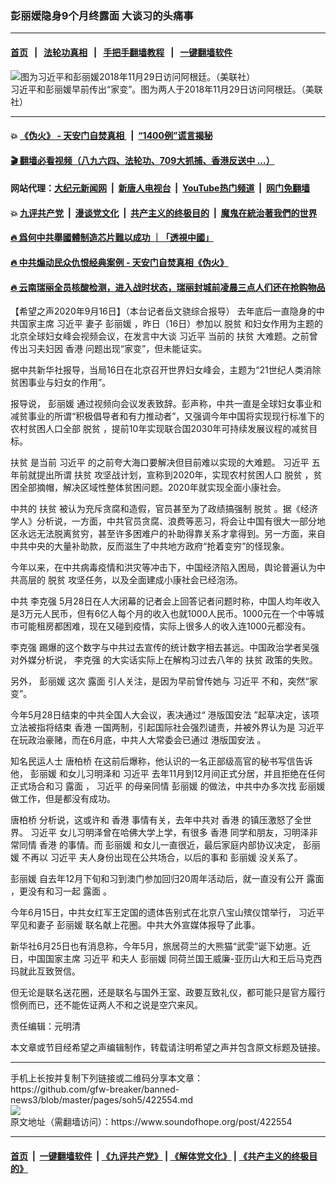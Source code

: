 ### 彭丽媛隐身9个月终露面 大谈习的头痛事
------------------------

#### [首页](https://github.com/gfw-breaker/banned-news3/blob/master/README.md) &nbsp;&nbsp;|&nbsp;&nbsp; [法轮功真相](https://github.com/begood0513/basic/blob/master/README.md)  &nbsp;&nbsp;|&nbsp;&nbsp; [手把手翻墙教程](https://github.com/gfw-breaker/guides/wiki)  &nbsp;&nbsp;|&nbsp;&nbsp; [一键翻墙软件](https://github.com/gfw-breaker/nogfw/blob/master/README.md)  



<div><img alt="图为习近平和彭丽媛2018年11月29日访问阿根廷。（美联社）" src="https://img.soundofhope.org/2020-05/ic45rojipwmowoy5bhepckyxz1levmdtwppjj8kt448-1590801603486.jpg"/>
<br/><figcaption class="caption">
 习近平和彭丽媛早前传出“家变”。图为两人于2018年11月29日访问阿根廷。（美联社）
</figcaption></div><hr/>

#### 💥 [《伪火》 - 天安门自焚真相 ](http://158.247.195.190:10000/videos/blog/weihuo.html)&nbsp; |&nbsp; [“1400例”谎言揭秘  ](http://158.247.195.190:10000/videos/blog/jiexi1400.html)

#### [ 🎬  翻墙必看视频（八九六四、法轮功、709大抓捕、香港反送中 ...）](https://github.com/gfw-breaker/links/blob/master/banned.md)

#### 网站代理：[大纪元新闻网](http://158.247.195.190:10080/gb/) &nbsp;|&nbsp; [新唐人电视台](http://158.247.195.190:8808/gb/)  &nbsp;|&nbsp; [YouTube热门频道](http://158.247.195.190/youtube.html) &nbsp;|&nbsp; [网门免翻墙](http://158.247.195.190:11000/show.aspx?name=ogHome)

#### 💥 [九评共产党](http://158.247.195.190:10000/videos/res/jiuping/)&nbsp; |&nbsp; [漫谈党文化](http://158.247.195.190:10000/videos/res/mtdwh/)&nbsp; |&nbsp; [共产主义的终极目的](http://158.247.195.190:10000/videos/res/zjmd/)&nbsp; |&nbsp; [魔鬼在統治著我們的世界](http://158.247.195.190:10000/videos/res/TheSpecter/)  

#### [ 🔥  爲何中共舉國體制造芯片難以成功 ｜「透視中國」](http://158.247.195.190:10000/videos/news/don03.html)

#### [ 🔥  中共煽动民众仇恨经典案例 - 天安门自焚真相《伪火》](http://158.247.195.190:10000/videos/news/../blog/index.html)

#### [ 🔥  云南瑞丽全员核酸检测，进入战时状态，瑞丽封城前凌晨三点人们还在抢购物品](http://158.247.195.190:10000/videos/news/../corona/index.html)

<div><div class="Content__Wrapper sc-1bvya0-0 grZQxZ">
 <p class="meta-top">
  <span class="meta">
   【希望之声2020年9月16日】（本台记者岳文骁综合报导）
  </span>
  去年底后一直隐身的中共国家主席
  <ok href="/term/1063">
   习近平
  </ok>
  妻子
  <ok href="/term/8888">
   彭丽媛
  </ok>
  ，昨日（16日）参加以
  <ok href="/term/78219">
   脱贫
  </ok>
  和妇女作用为主题的北京全球妇女峰会视频会议，在发言中大谈
  <ok href="/term/1063">
   习近平
  </ok>
  当前的
  <ok href="/term/43914">
   扶贫
  </ok>
  大难题。之前曾传出习夫妇因
  <ok href="/term/1043">
   香港
  </ok>
  问题出现“家变”，但未能证实。
 </p>
 <p>
  据中共新华社报导，当局16日在北京召开世界妇女峰会，主题为“21世纪人类消除贫困事业与妇女的作用”。
 </p>
 <div class="AD_Embed__Wrap-sc-1xslmin-0 igMuqX module desktop">
  <div>
  </div>
 </div>
 <p>
  报导说，
  <ok href="/term/8888">
   彭丽媛
  </ok>
  通过视频向会议发表致辞。彭声称，中共一直是全球妇女事业和减贫事业的所谓“积极倡导者和有力推动者”，又强调今年中国将实现现行标准下的农村贫困人口全部
  <ok href="/term/78219">
   脱贫
  </ok>
  ，提前10年实现联合国2030年可持续发展议程的减贫目标。
 </p>
 <p>
  <ok href="/term/43914">
   扶贫
  </ok>
  是当前
  <ok href="/term/1063">
   习近平
  </ok>
  的之前夸大海口要解决但目前难以实现的大难题。
  <ok href="/term/1063">
   习近平
  </ok>
  五年前就提出所谓
  <ok href="/term/43914">
   扶贫
  </ok>
  攻坚战计划，宣称到2020年，实现农村贫困人口
  <ok href="/term/78219">
   脱贫
  </ok>
  ，贫困全部摘帽，解决区域性整体贫困问题。2020年就实现全面小康社会。
 </p>
 <p>
  中共的
  <ok href="/term/43914">
   扶贫
  </ok>
  被认为充斥贪腐和造假，官员甚至为了政绩搞强制
  <ok href="/term/78219">
   脱贫
  </ok>
  。据《经济学人》分析说，一方面，中共官员贪腐、浪费等恶习，将会让中国有很大一部分地区永远无法脱离贫穷，甚至许多困难户的补助得靠关系才拿得到。另一方面，来自中共中央的大量补助款，反而滋生了中共地方政府“抢着变穷”的怪现象。
 </p>
 <p>
  今年以来，在中共病毒疫情和洪灾等冲击下，中国经济陷入困局，舆论普遍认为中共高层的
  <ok href="/term/78219">
   脱贫
  </ok>
  攻坚任务，以及全面建成小康社会已经泡汤。
 </p>
 <p>
  中共
  <ok href="/term/1429">
   李克强
  </ok>
  5月28日在人大闭幕的记者会上回答记者问题时称，中国人均年收入是3万元人民币，但有6亿人每个月的收入也就1000人民币。1000元在一个中等城市可能租房都困难，现在又碰到疫情，实际上很多人的收入连1000元都没有。
 </p>
 <p>
  <ok href="/term/1429">
   李克强
  </ok>
  踢爆的这个数字与中共过去宣传的统计数字相去甚远。中国政治学者吴强对外媒分析说，
  <ok href="/term/1429">
   李克强
  </ok>
  的大实话实际上在解构习过去八年的
  <ok href="/term/43914">
   扶贫
  </ok>
  政策的失败。
 </p>
 <p>
  另外，
  <ok href="/term/8888">
   彭丽媛
  </ok>
  这次
  <ok href="/term/30741">
   露面
  </ok>
  引人关注，是因为早前曾传她与
  <ok href="/term/1063">
   习近平
  </ok>
  不和，突然“家变”。
 </p>
 <p>
  今年5月28日结束的中共全国人大会议，表决通过“
  <ok href="/term/289951">
   港版国安法
  </ok>
  ”起草决定，该项立法被指将结束
  <ok href="/term/1043">
   香港
  </ok>
  一国两制，引起国际社会强烈谴责，并被外界认为是
  <ok href="/term/1063">
   习近平
  </ok>
  在玩政治豪赌，而在6月底，中共人大常委会已通过
  <ok href="/term/289951">
   港版国安法
  </ok>
  。
 </p>
 <p>
  知名民运人士
  <ok href="/term/195206">
   唐柏桥
  </ok>
  在这前后爆称，他认识的一名正部级高官的秘书写信告诉他，
  <ok href="/term/8888">
   彭丽媛
  </ok>
  和女儿习明泽和
  <ok href="/term/1063">
   习近平
  </ok>
  去年11月到12月间正式分居，并且拒绝在任何正式场合和习
  <ok href="/term/30741">
   露面
  </ok>
  ，
  <ok href="/term/1063">
   习近平
  </ok>
  的母亲同情
  <ok href="/term/8888">
   彭丽媛
  </ok>
  的做法，中共中办多次找
  <ok href="/term/8888">
   彭丽媛
  </ok>
  做工作，但是都没有成功。
 </p>
 <p>
  <ok href="/term/195206">
   唐柏桥
  </ok>
  分析说，这或许和
  <ok href="/term/1043">
   香港
  </ok>
  事情有关，去年中共对
  <ok href="/term/1043">
   香港
  </ok>
  的镇压激怒了全世界。
  <ok href="/term/1063">
   习近平
  </ok>
  女儿习明泽曾在哈佛大学上学，有很多
  <ok href="/term/1043">
   香港
  </ok>
  同学和朋友，习明泽非常同情
  <ok href="/term/1043">
   香港
  </ok>
  的事情。而
  <ok href="/term/8888">
   彭丽媛
  </ok>
  和女儿一直很近，最后家庭内部协议决定，
  <ok href="/term/8888">
   彭丽媛
  </ok>
  不再以
  <ok href="/term/1063">
   习近平
  </ok>
  夫人身份出现在公共场合，以后的事和
  <ok href="/term/8888">
   彭丽媛
  </ok>
  没关系了。
 </p>
 <p>
  <ok href="/term/8888">
   彭丽媛
  </ok>
  自去年12月下旬和习到澳门参加回归20周年活动后，就一直没有公开
  <ok href="/term/30741">
   露面
  </ok>
  ，更没有和习一起
  <ok href="/term/30741">
   露面
  </ok>
  。
 </p>
 <p>
  今年6月15日，中共女红军王定国的遗体告别式在北京八宝山殡仪馆举行，
  <ok href="/term/1063">
   习近平
  </ok>
  罕见和妻子
  <ok href="/term/8888">
   彭丽媛
  </ok>
  联名献上花圈。中共大外宣媒体报导了此事。
 </p>
 <p>
  新华社6月25日也有消息称，今年5月，旅居荷兰的大熊猫“武雯”诞下幼崽。近日，中国国家主席
  <ok href="/term/1063">
   习近平
  </ok>
  和夫人
  <ok href="/term/8888">
   彭丽媛
  </ok>
  同荷兰国王威廉-亚历山大和王后马克西玛就此互致贺信。
 </p>
 <p>
  但无论是联名送花圈，还是联名与国外王室、政要互致礼仪，都可能只是官方履行惯例而已，还不能佐证两人不和之说是空穴来风。
 </p>
 <p class="meta-btm">
  责任编辑：元明清
 </p>
 <p class="meta-btm">
  本文章或节目经希望之声编辑制作，转载请注明希望之声并包含原文标题及链接。
 </p>
</div>
</div>
<hr/>
手机上长按并复制下列链接或二维码分享本文章：<br/>
https://github.com/gfw-breaker/banned-news3/blob/master/pages/soh5/422554.md <br/>
<a href='https://github.com/gfw-breaker/banned-news3/blob/master/pages/soh5/422554.md'><img src='https://github.com/gfw-breaker/banned-news3/blob/master/pages/soh5/422554.md.png'/></a> <br/>
原文地址（需翻墙访问）：https://www.soundofhope.org/post/422554


------------------------
#### [首页](https://github.com/gfw-breaker/banned-news3/blob/master/README.md) &nbsp;|&nbsp; [一键翻墙软件](https://github.com/gfw-breaker/nogfw/blob/master/README.md) &nbsp;| [《九评共产党》](https://github.com/gfw-breaker/9ping.md/blob/master/README.md#九评之一评共产党是什么) | [《解体党文化》](https://github.com/gfw-breaker/jtdwh.md/blob/master/README.md) | [《共产主义的终极目的》](https://github.com/gfw-breaker/gczydzjmd.md/blob/master/README.md)


<img src='http://gfw-breaker.win/banned-news3/pages/soh5/422554.md' width='0px' height='0px'/>